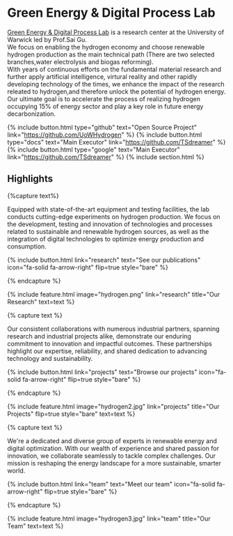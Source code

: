 ---
---

# Green Energy & Digital Process Lab

[Green Energy & Digital Process Lab](https://uowhydrogen.github.io) is a research center at the University of Warwick led by Prof.Sai Gu.  
We focus on enabling the hydrogen economy and choose renewable hydrogen production as the main technical path (There are two selected branches,water electrolysis and biogas reforming).  
With years of continuous efforts on the fundamental material research and further apply artificial intelligence, virtural reality and other rapidly developing technology of the times, we enhance the impact of the research releated to hydrogen,and therefore unlock the potential of hydrogen energy.  
Our ultimate goal is to accelerate the process of realizing hydrogen occupying 15% of energy sector and play a key role in future energy decarbonization.


{%
  include button.html
  type="github"
  text="Open Source Project"
  link="https://github.com/UoWHydrogen"
%}
{%
  include button.html
  type="docs"
  text="Main Executor"
  link="https://github.com/TSdreamer"
%}
{%
  include button.html
  type="google"
  text="Main Executor"
  link="https://github.com/TSdreamer"
%}
{% include section.html %}

## Highlights

{%capture text%}

Equipped with state-of-the-art equipment and testing facilities, the lab conducts cutting-edge experiments on hydrogen production. We focus on the development, testing and innovation of technologies and processes related to sustainable and renewable hydrogen sources, as well as the integration of digital technologies to optimize energy production and consumption.

{%
  include button.html
  link="research"
  text="See our publications"
  icon="fa-solid fa-arrow-right"
  flip=true
  style="bare"
%}

{% endcapture %}

{%
  include feature.html
  image="hydrogen.png"
  link="research"
  title="Our Research"
  text=text
%}

{% capture text %}

Our consistent collaborations with numerous industrial partners, spanning research and industrial projects alike, demonstrate our enduring commitment to innovation and impactful outcomes. These partnerships highlight our expertise, reliability, and shared dedication to advancing technology and sustainability.

{%
  include button.html
  link="projects"
  text="Browse our projects"
  icon="fa-solid fa-arrow-right"
  flip=true
  style="bare"
%}

{% endcapture %}

{%
  include feature.html
  image="hydrogen2.jpg"
  link="projects"
  title="Our Projects"
  flip=true
  style="bare"
  text=text
%}

{% capture text %}

We're a dedicated and diverse group of experts in renewable energy and digital optimization. With our wealth of experience and shared passion for innovation, we collaborate seamlessly to tackle complex challenges. Our mission is reshaping the energy landscape for a more sustainable, smarter world.

{%
  include button.html
  link="team"
  text="Meet our team"
  icon="fa-solid fa-arrow-right"
  flip=true
  style="bare"
%}

{% endcapture %}

{%
  include feature.html
  image="hydrogen3.jpg"
  link="team"
  title="Our Team"
  text=text
%}
